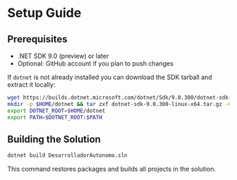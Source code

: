 # Setup Guide

## Prerequisites

- .NET SDK 9.0 (preview) or later
- Optional: GitHub account if you plan to push changes

If `dotnet` is not already installed you can download the SDK tarball and extract it locally:

```bash
wget https://builds.dotnet.microsoft.com/dotnet/Sdk/9.0.300/dotnet-sdk-9.0.300-linux-x64.tar.gz
mkdir -p $HOME/dotnet && tar zxf dotnet-sdk-9.0.300-linux-x64.tar.gz -C $HOME/dotnet
export DOTNET_ROOT=$HOME/dotnet
export PATH=$DOTNET_ROOT:$PATH
```

## Building the Solution

```bash
dotnet build DesarrolladorAutonomo.sln
```

This command restores packages and builds all projects in the solution.
